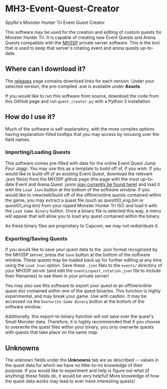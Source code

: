 # MH3-Event-Quest-Creator
SpyRo's Monster Hunter Tri Event Quest Creator

This software may be used for the creation and editing of custom quests for Monster Hunter Tri. It is capable of creating new Event Quests and Arena Quests compatible with the [MH3SP](https://discord.gg/E9pbeYRYmd) private server software. This is the tool that is used to keep that server's rotating event and arena quests up-to-date.

## Where can I download it?

The [releases](https://github.com/kbarkevich/MH3-Event-Quest-Creator/releases) page contains download links for each version. Under your selected version, the pre-compiled .exe is available under **Assets**.

If you would like to run this software from source, download the code from this GitHub page and run `quest_creator.py` with a Python 3 installation

## How do I use it?

Much of the software is self-explanatory, with the more complex options having explanation-filled tooltips that you may access by mousing over the field names.

### Importing/Loading Quests

This software comes pre-filled with data for the online Event Quest _Jump Four Jaggi_. You may use this as a template to build off of, if you wish. If you would like to build off of an existing Event Quest, download the relevant .json file(s) from the MH3SP github page (the page with the most up-to-date Event and Arena Quest .jsons [may currently be found here](https://github.com/kbarkevich/MH3SP/tree/event-quest-rotation-full/event)) and load it with the `Load Json` button at the bottom of the software window. If you would like to view/edit/build off of the offline/online quests contained within the game, you may extract a quest file (such as _quest00_eng.bin_ or _quest01_eng.bin_) from your ripped Monster Hunter Tri ISO and load it with the `Load Game Binary` button. Once a binary file is selected this way, a menu will appear that will allow you to load any quest contained within the binary.

As these binary files are proprietary to Capcom, we may not redistribute it.

### Exporting/Saving Quests

If you would like to save your quest data to the .json format recognized by the MH3SP server, press the `Save` button at the bottom of the software window. These quests may be loaded back up for further editing at any time using the `Load Json` option. Save these `.json` files to the `events/` directory of your MH3SP server (and edit the `events/quest_rotation.json` file to include their filenames) to see them in your private server!

You may also use this software to export your quest to an offline/online quest slot contained within one of the quest binaries. This function is highly experimental, and may break your game. Use with caution. It may be accessed via the `Overwrite Game Binary` button at the bottom of the software window.

Additionally, this export-to-binary function will _not_ save over the quest's Small Monster data. Therefore, it is highly recommended that if you choose to overwrite the quest files within your binary, you only overwrite quests with quests that take place on the same map.

## Unknowns

The unknown fields under the **Unknowns** tab are as described -- values in the quest data for which we have no little-to-no knowledge of their purpose. If you would like to experiment and help is figure out what (if anything) these fields do, it would be very helpful! More knowledge of how the quest data works may lead to ever more interesting quests!
